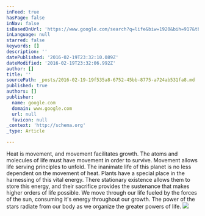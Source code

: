 ```yaml
---
inFeed: true
hasPage: false
inNav: false
isBasedOnUrl: 'https://www.google.com/search?q=life&biw=1920&bih=917&tbm=isch&source=lnms&sa=X&ved=0ahUKEwjYtJOawoTLAhVH0WMKHbBgBUEQ_AUIBigB#tbm=isch&q=sun&imgrc=0sx-h7f3D2QV2M%3A'
inLanguage: null
starred: false
keywords: []
description: ''
datePublished: '2016-02-19T23:32:10.089Z'
dateModified: '2016-02-19T23:32:06.992Z'
author: []
title: ''
sourcePath: _posts/2016-02-19-19f535a8-6752-45bb-8775-a724ab531fa8.md
published: true
authors: []
publisher:
  name: google.com
  domain: www.google.com
  url: null
  favicon: null
_context: 'http://schema.org'
_type: Article

---
```

Heat is movement, and movement facilitates growth. The atoms and molecules of life must have movement in order to survive.  Movement allows life serving principles to unfold. The inanimate life of this planet is no less dependent on the movement of heat.  Plants have a special place in the harnessing of this vital energy.  There stationary existence allows them to store this energy, and their sacrifice provides the sustenance that makes higher orders of life possible.  We move through our life fueled by the forces of the sun, consuming it's energy throughout our growth.  The power of the stars radiate from our body as we organize the greater powers of life. ![](http://img15.deviantart.net/2713/i/2010/302/a/4/__sun___by_rmirandinha-d1zkzn2.jpg)